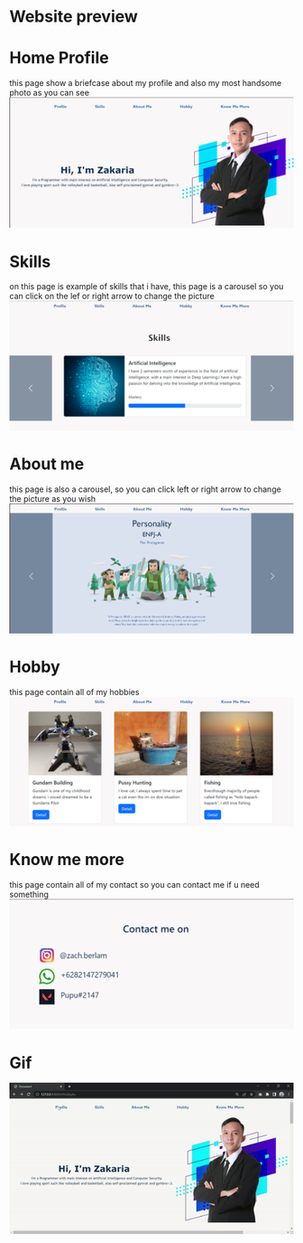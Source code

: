 # Website preview
# Home Profile
this page show a briefcase about my profile and also my most handsome photo as you can see
![img1](https://github.com/ZakariaBerlam/Website-Profile/blob/master/home%20Profile.png)
# Skills
on this page is example of skills that i have, this page is a carousel so you can click on the lef or right arrow to change the picture
![img1](https://github.com/ZakariaBerlam/Website-Profile/blob/master/Skill%20page.png)
# About me
this page is also a carousel, so you can click left or right arrow to change the picture as you wish
![img1](https://github.com/ZakariaBerlam/Website-Profile/blob/master/About%20us.png)
# Hobby
this page contain all of my hobbies
![img1](https://github.com/ZakariaBerlam/Website-Profile/blob/master/hobby.png)
# Know me more
this page contain all of my contact so you can contact me if u need something
![img1](https://github.com/ZakariaBerlam/Website-Profile/blob/master/kontak.png)
# Gif
![](https://github.com/ZakariaBerlam/Website-Profile/blob/master/gif.gif)

